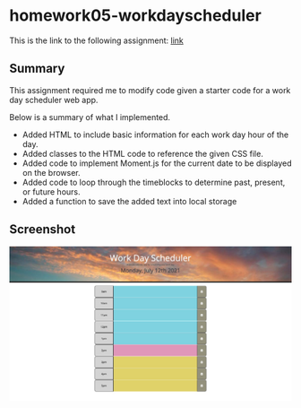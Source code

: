 # homework05-workdayscheduler

This is the link to the following assignment: [link](https://valbona1992.github.io/homework05-workdayscheduler/)

## Summary
This assignment required me to modify code given a starter code for a work day scheduler web app. 

Below is a summary of what I implemented. 

* Added HTML to include basic information for each work day hour of the day. 
* Added classes to the HTML code to reference the given CSS file.  
* Added code to implement Moment.js for the current date to be displayed on the browser. 
* Added code to loop through the timeblocks to determine past, present, or future hours. 
* Added a function to save the added text into local storage


## Screenshot
![screenshot](Assets/WorkDayScheduler.png) 

